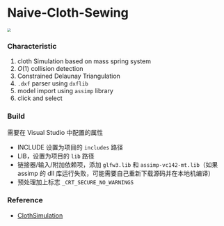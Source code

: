 # Naive-Cloth-Sewing

<img src="https://s3.bmp.ovh/imgs/2021/12/7ecf29a3095153af.gif" style="zoom: 50%;" />

### Characteristic

1. cloth Simulation based on mass spring system
2. $O(1)$ collision detection
3. Constrained Delaunay Triangulation
4. `.dxf` parser using `dxflib`
5. model import using `assimp` library
6. click and select

### Build

需要在 Visual Studio 中配置的属性

- INCLUDE 设置为项目的 `includes` 路径
- LIB，设置为项目的 `lib` 路径
- 链接器/输入/附加依赖项，添加 `glfw3.lib` 和 `assimp-vc142-mt.lib`（如果 assimp 的 dll 库运行失败，可能需要自己重新下载源码并在本地机编译）
- 预处理加上标志 `_CRT_SECURE_NO_WARNINGS`

### Reference

- [ClothSimulation](https://github.com/xxMeow/ClothSimulation)
